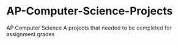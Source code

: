 # AP-Computer-Science-Projects
AP Computer Science A projects that needed to be completed for assignment grades
